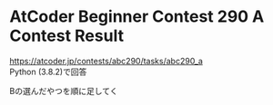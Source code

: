 # AtCoder Beginner Contest 290 A Contest Result  
https://atcoder.jp/contests/abc290/tasks/abc290_a  
Python (3.8.2)で回答  

Bの選んだやつを順に足してく
